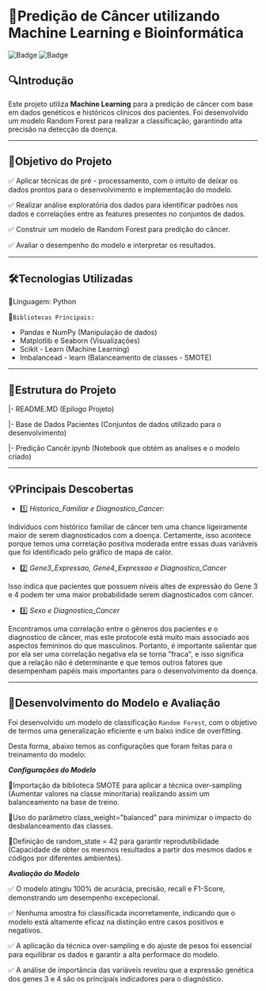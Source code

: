 # 🏥**Predição de Câncer utilizando Machine Learning e Bioinformática**

![Badge](https://img.shields.io/badge/Machine%20Learning-Random%20Forest-blue)
![Badge](https://img.shields.io/badge/Bioinformática-Genômica-green)

## 🔍**Introdução**
Este projeto utiliza **Machine Learning** para a predição de câncer com base em dados genéticos e históricos clínicos dos pacientes. Foi desenvolvido um modelo Random Forest para realizar a classificação, garantindo alta precisão na detecção da doença.

---

 ## 📌**Objetivo do Projeto**
 
 ✅ Aplicar técnicas de pré - processamento, com o intuito de deixar os dados prontos para o desenvolvimento e implementação do modelo.
 
 ✅ Realizar análise exploratória dos dados para identificar padrões nos dados e correlações entre as features presentes no conjuntos de dados.
 
 ✅ Construir um modelo de Random Forest para predição do câncer.
 
 ✅ Avaliar o desempenho do modelo e interpretar os resultados.
 
 ---
 
 ## 🛠️**Tecnologias Utilizadas**
🔹Linguagem: Python

🔹`Bibliotecas Principais:`
 * Pandas e NumPy (Manipulação de dados)
 * Matplotlib e Seaborn (Visualizações)
 * Scikit - Learn (Machine Learning)
 * Imbalancead - learn (Balanceamento de classes - SMOTE)
 
---

## 📂**Estrutura do Projeto**
|- README.MD (Epílogo Projeto)

|- Base de Dados Pacientes (Conjuntos de dados utilizado para o desenvolvimento)

|- Predição Cancêr.ipynb (Notebook que obtém as analises e o modelo criado)

---

## 💡**Principais Descobertas**

* 1️⃣ *Historico_Familiar e Diagnostico_Cancer:*

Indivíduos com histórico familiar de câncer tem uma chance ligeiramente maior de serem diagnosticados com a doença. Certamente, isso acontece porque temos uma correlação positiva moderada entre essas duas variáveis que foi identificado pelo gráfico de mapa de calor.

* 2️⃣ *Gene3_Expressao, Gene4_Expressao e Diagnostico_Cancer*
  
Isso indica que pacientes que possuem níveis altes de expressão do Gene 3 e 4 podem ter uma maior probabilidade serem diagnosticados com câncer.

* 3️⃣ *Sexo e Diagnostico_Cancer*
  
Encontramos uma correlação entre o gêneros dos pacientes e o diagnostico de câncer, mas este protocole está muito mais associado aos aspectos femininos do que masculinos. Portanto, é importante salientar que por ela ser uma correlação negativa ela se torna "fraca", e isso significa que a relação não é determinante e que temos outros fatores que desempenham papéis mais importantes para o desenvolvimento da doença.

---

## 🧰**Desenvolvimento do Modelo e Avaliação**

Foi desenvolvido um modelo de classificação `Random Forest`, com o objetivo de termos uma generalização eficiente e um baixo indice de overfitting.

Desta forma, abaixo temos as configurações que foram feitas para o treinamento do modelo:

***Configurações do Modelo***

🔹Importação da biblioteca SMOTE para aplicar a técnica over-sampling (Aumentar valores na classe minoritaria) realizando assim um balanceamento na base de treino.

🔹Uso do parâmetro class_weight="balanced" para minimizar o impacto do desbalanceamento das classes.

🔹Definição de random_state = 42 para garantir reprodutibilidade (Capacidade de obter os mesmos resultados a partir dos mesmos dados e códigos por diferentes ambientes).

***Avaliação do Modelo***

✅ O modelo atingiu 100% de acurácia, precisão, recall e F1-Score, demonstrando um desempenho excepecional.

✅ Nenhuma amostra foi classificada incorretamente, indicando que o modelo está altamente eficaz na distinção entre casos positivos e negativos.

✅ A aplicação da técnica over-sampling e do ajuste de pesos foi essencial para equilibrar os dados e garantir a alta performace do modelo.

✅ A análise de importância das variáveis revelou que a expressão genética dos genes 3 e 4 são os principais indicadores para o diagnóstico.

